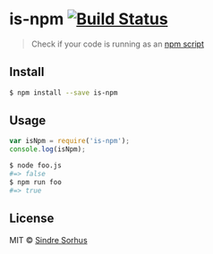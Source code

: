 # is-npm [![Build Status](https://travis-ci.org/sindresorhus/is-npm.svg?branch=master)](https://travis-ci.org/sindresorhus/is-npm)

> Check if your code is running as an [npm script](https://www.npmjs.org/doc/misc/npm-scripts.html)

## Install

```sh
$ npm install --save is-npm
```

## Usage

```js
var isNpm = require('is-npm');
console.log(isNpm);
```

```sh
$ node foo.js
#=> false
$ npm run foo
#=> true
```

## License

MIT © [Sindre Sorhus](http://sindresorhus.com)
